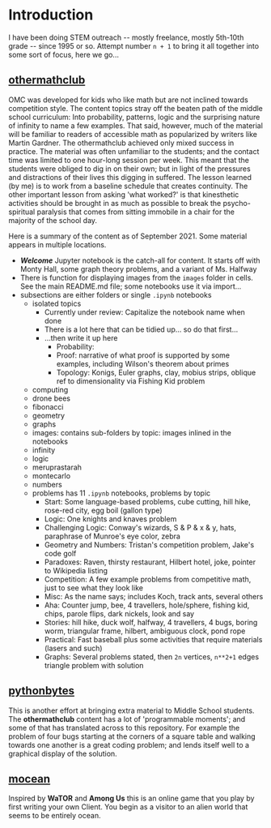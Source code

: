 # Introduction

I have been doing STEM outreach -- mostly freelance, mostly 5th-10th grade -- since 1995 or so. Attempt number `n + 1` to bring it all 
together into some sort of focus, here we go...

## [othermathclub](https://github.com/robfatland/othermathclub)

OMC was developed for kids who like math but are not inclined towards competition style.
The content topics stray off the beaten path of the middle school curriculum: Into probability, patterns, logic and the surprising nature of infinity 
to name a few examples.
That said, however, much of the material will be familiar to readers of accessible math as popularized by writers like Martin Gardner. 
The othermathclub achieved only mixed success in practice. 
The material was often unfamiliar to the students; and the contact time was limited to one hour-long session per week.
This meant that the students were obliged to dig in on their own; but in light of the pressures and distractions
of their lives this digging in suffered. The lesson learned (by me) is to work from a baseline schedule 
that creates continuity. The other important lesson from asking 'what worked?' is that kinesthetic activities 
should be brought in as much as possible to break the psycho-spiritual paralysis that comes from sitting immobile 
in a chair for the majority of the school day. 

Here is a summary of the content as of September 2021. Some material appears in multiple locations. 


* ***Welcome*** Jupyter notebook is the catch-all for content. It starts off with Monty Hall, some graph theory problems, and a variant of Ms. Halfway
* There is function for displaying images from the `images` folder in cells. See the main README.md file; some notebooks use it via import...
* subsections are either folders or single `.ipynb` notebooks
    * isolated topics
        * Currently under review: Capitalize the notebook name when done
        * There is a lot here that can be tidied up... so do that first...
        * ...then write it up here
            * Probability: 
            * Proof: narrative of what proof is supported by some examples, including Wilson's theorem about primes
            * Topology: Konigs, Euler graphs, clay, mobius strips, oblique ref to dimensionality via Fishing Kid problem
    * computing
    * drone bees
    * fibonacci
    * geometry
    * graphs
    * images: contains sub-folders by topic: images inlined in the notebooks
    * infinity
    * logic
    * meruprastarah
    * montecarlo
    * numbers 
    * problems has 11 `.ipynb` notebooks, problems by topic
        * Start: Some language-based problems, cube cutting, hill hike, rose-red city, egg boil (gallon type)
        * Logic: One knights and knaves problem
        * Challenging Logic: Conway's wizards, S & P & x & y, hats, paraphrase of Munroe's eye color, zebra
        * Geometry and Numbers: Tristan's competition problem, Jake's code golf
        * Paradoxes: Raven, thirsty restaurant, Hilbert hotel, joke, pointer to Wikipedia listing
        * Competition: A few example problems from competitive math, just to see what they look like
        * Misc: As the name says; includes Koch, track ants, several others
        * Aha: Counter jump, bee, 4 travellers, hole/sphere, fishing kid, chips, parole flips, dark nickels, look and say 
        * Stories: hill hike, duck wolf, halfway, 4 travellers, 4 bugs, boring worm, triangular frame, hilbert, ambiguous clock, pond rope 
        * Practical: Fast baseball plus some activities that require materials (lasers and such)
        * Graphs: Several problems stated, then `2n` vertices, `n**2+1` edges triangle problem with solution

## [pythonbytes](https://github.com/robfatland/pythonbytes)

This is another effort at bringing extra material to Middle School students. The **othermathclub** content has a lot of 
'programmable moments'; and some of that has translated across to this repository. For example the problem of four bugs
starting at the corners of a square table and walking towards one another is a great coding problem; and lends itself 
well to a graphical display of the solution. 



## [mocean](https://github.com/robfatland/mocean)

Inspired by **WaTOR** and **Among Us** this is an online game that you play by first writing your own Client. 
You begin as a visitor to an alien world that seems to be entirely ocean. 





